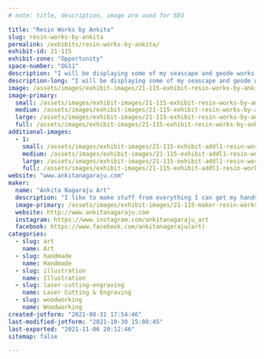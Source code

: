 ```yaml
---
# note: title, description, image are used for SEO

title: "Resin Works by Ankita"
slug: resin-works-by-ankita
permalink: /exhibits/resin-works-by-ankita/
exhibit-id: 21-115
exhibit-zone: "Opportunity"
space-number: "OG11"
description: "I will be displaying some of my seascape and geode works along with some laser creations."
description-long: "I will be displaying some of my seascape and geode works along with some laser creations."
image: /assets/images/exhibit-images/21-115-exhibit-resin-works-by-ankita-quartz-large.JPG
image-primary: 
  small: /assets/images/exhibit-images/21-115-exhibit-resin-works-by-ankita-quartz-small.JPG
  medium: /assets/images/exhibit-images/21-115-exhibit-resin-works-by-ankita-quartz-medium.JPG
  large: /assets/images/exhibit-images/21-115-exhibit-resin-works-by-ankita-quartz-large.JPG
  full: /assets/images/exhibit-images/21-115-exhibit-resin-works-by-ankita-quartz-full.JPG
additional-images: 
  - 1:
    small: /assets/images/exhibit-images/21-115-exhibit-addl1-resin-works-by-ankita-seascape-small.jpg
    medium: /assets/images/exhibit-images/21-115-exhibit-addl1-resin-works-by-ankita-seascape-medium.jpg
    large: /assets/images/exhibit-images/21-115-exhibit-addl1-resin-works-by-ankita-seascape-large.jpg
    full: /assets/images/exhibit-images/21-115-exhibit-addl1-resin-works-by-ankita-seascape-full.jpg
website: "www.ankitanagaraju.com"
maker: 
  name: "Ankita Nagaraju Art"
  description: "I like to make stuff from everything I can get my hands on. In this exhibit, I will be showcasing some of my Resin and  Laser Art."
  image-primary: /assets/images/exhibit-images/21-115-maker-resin-works-by-ankita-logo-4-medium.png
  website: http://www.ankitanagaraju.com
  instagram: https://www.instagram.com/ankitanagaraju_art
  facebook: https://www.facebook.com/ankitanagaraju(art)
categories: 
  - slug: art
    name: Art
  - slug: handmade
    name: Handmade
  - slug: illustration
    name: Illustration
  - slug: laser-cutting-engraving
    name: Laser Cutting & Engraving
  - slug: woodworking
    name: Woodworking
created-jotform: "2021-08-31 17:54:46"
last-modified-jotform: "2021-10-30 15:08:45"
last-exported: "2021-11-06 20:12:46"
sitemap: false

---
```

